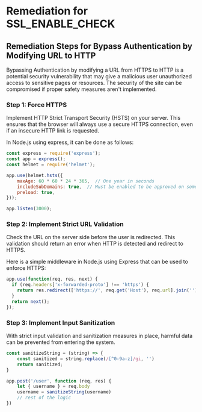 # Remediation for SSL_ENABLE_CHECK

## Remediation Steps for Bypass Authentication by Modifying URL to HTTP
Bypassing Authentication by modifying a URL from HTTPS to HTTP is a potential security vulnerability that may give a malicious user unauthorized access to sensitive pages or resources. The security of the site can be compromised if proper safety measures aren't implemented.

### Step 1: Force HTTPS
Implement HTTP Strict Transport Security (HSTS) on your server. This ensures that the browser will always use a secure HTTPS connection, even if an insecure HTTP link is requested.

In Node.js using express, it can be done as follows:

```javascript
const express = require('express');
const app = express();
const helmet = require('helmet');

app.use(helmet.hsts({
    maxAge: 60 * 60 * 24 * 365,  // One year in seconds
    includeSubDomains: true,  // Must be enabled to be approved on some browsers
    preload: true,
}));

app.listen(3000);
```

### Step 2: Implement Strict URL Validation
Check the URL on the server side before the user is redirected. This validation should return an error when HTTP is detected and redirect to HTTPS.

Here is a simple middleware in Node.js using Express that can be used to enforce HTTPS:

```javascript
app.use(function(req, res, next) {
  if (req.headers['x-forwarded-proto'] !== 'https') {
    return res.redirect(['https://', req.get('Host'), req.url].join(''));
  }
  return next();
});
```

### Step 3: Implement Input Sanitization
With strict input validation and sanitization measures in place, harmful data can be prevented from entering the system.

```javascript
const sanitizeString = (string) => {
    const sanitized = string.replace(/[^0-9a-z]/gi, '')
    return sanitized;
}

app.post('/user', function (req, res) {
    let { username } = req.body 
    username = sanitizeString(username)
    // rest of the logic
})
```